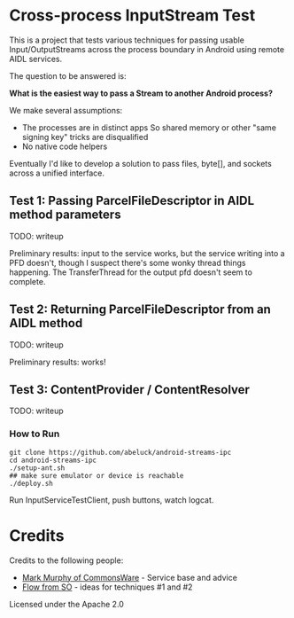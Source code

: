 # Cross-process InputStream Test

This is a project that tests various techniques for passing usable
Input/OutputStreams across the process boundary in Android using remote
AIDL services.

The question to be answered is:

   **What is the easiest way to pass a Stream to another Android process?**

We make several assumptions:

* The processes are in distinct apps
    So shared memory or other "same signing key" tricks are disqualified
* No native code helpers

Eventually I'd like to develop a solution to pass files, byte[], and sockets
across a unified interface.


## Test 1: Passing ParcelFileDescriptor in AIDL method parameters

TODO: writeup

Preliminary results: input to the service works, but the service writing into a
PFD doesn't, though I suspect there's some wonky thread things happening. The
TransferThread for the output pfd doesn't seem to complete.

## Test 2: Returning ParcelFileDescriptor from an AIDL method

TODO: writeup

Preliminary results: works!

## Test 3:  ContentProvider / ContentResolver

TODO: writeup

### How to Run

```
git clone https://github.com/abeluck/android-streams-ipc
cd android-streams-ipc
./setup-ant.sh
## make sure emulator or device is reachable
./deploy.sh
```

Run InputServiceTestClient, push buttons, watch logcat.


# Credits

Credits to the following people:

* [Mark Murphy of CommonsWare][mark] - Service base and advice
* [Flow from SO][flow] - ideas for techniques #1 and #2

Licensed under the Apache 2.0

[mark]: http://commonsware.com/Android/
[flow]: http://stackoverflow.com/questions/18212152/transfer-inputstream-to-another-service-across-process-boundaries-with-parcelf
